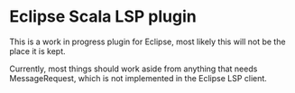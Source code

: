 # Eclipse Scala LSP plugin

This is a work in progress plugin for Eclipse, most likely this will not be the place it is kept.

Currently, most things should work aside from anything that needs MessageRequest, which is not implemented in the Eclipse LSP client.

